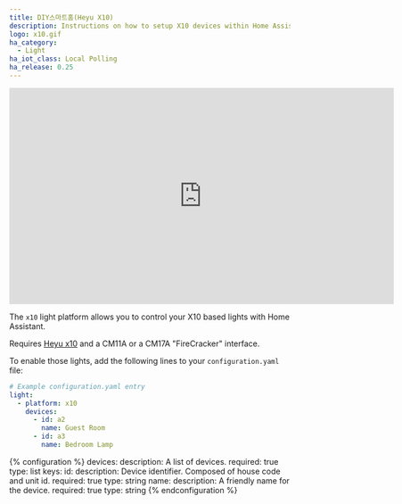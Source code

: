 ```yaml
---
title: DIY스마트홈(Heyu X10)
description: Instructions on how to setup X10 devices within Home Assistant.
logo: x10.gif
ha_category:
  - Light
ha_iot_class: Local Polling
ha_release: 0.25
---
```


<div class='videoWrapper'>
<iframe width="690" height="388" src="https://www.youtube.com/embed/WuAXJWEAjgA" frameborder="0" allow="accelerometer; autoplay; encrypted-media; gyroscope; picture-in-picture" allowfullscreen></iframe>
</div>

The `x10` light platform allows you to control your X10 based lights with Home Assistant.

Requires [Heyu x10](https://www.heyu.org/) and a CM11A or a CM17A "FireCracker" interface.

To enable those lights, add the following lines to your `configuration.yaml` file:

```yaml
# Example configuration.yaml entry
light:
  - platform: x10
    devices:
      - id: a2
        name: Guest Room
      - id: a3
        name: Bedroom Lamp
```

{% configuration %}
devices:
  description: A list of devices.
  required: true
  type: list
  keys:
    id:
      description: Device identifier. Composed of house code and unit id.
      required: true
      type: string
    name:
      description: A friendly name for the device.
      required: true
      type: string
{% endconfiguration %}
